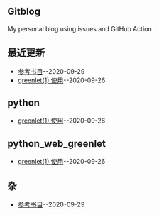 ## Gitblog
My personal blog using issues and GitHub Action
## 最近更新
- [参考书目](https://github.com/chaleaoch/gitblog/issues/5)--2020-09-29
- [greenlet(1) 使用](https://github.com/chaleaoch/gitblog/issues/4)--2020-09-26
## python
- [greenlet(1) 使用](https://github.com/chaleaoch/gitblog/issues/4)--2020-09-26
## python_web_greenlet
- [greenlet(1) 使用](https://github.com/chaleaoch/gitblog/issues/4)--2020-09-26
## 杂
- [参考书目](https://github.com/chaleaoch/gitblog/issues/5)--2020-09-29
